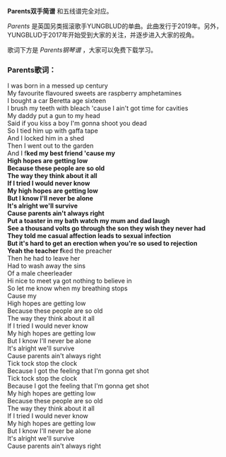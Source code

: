 

**Parents双手简谱** 和五线谱完全对应。

_Parents_
是英国另类摇滚歌手YUNGBLUD的单曲。此曲发行于2019年。另外，YUNGBLUD于2017年开始受到大家的关注，并逐步进入大家的视角。

歌词下方是 _Parents钢琴谱_ ，大家可以免费下载学习。

### Parents歌词：

I was born in a messed up century  
My favourite flavoured sweets are raspberry amphetamines  
I bought a car Beretta age sixteen  
I brush my teeth with bleach 'cause I ain't got time for cavities  
My daddy put a gun to my head  
Said if you kiss a boy I'm gonna shoot you dead  
So I tied him up with gaffa tape  
And I locked him in a shed  
Then I went out to the garden  
And I f**ked my best friend 'cause my  
High hopes are getting low  
Because these people are so old  
The way they think about it all  
If I tried I would never know  
My high hopes are getting low  
But I know I'll never be alone  
It's alright we'll survive  
Cause parents ain't always right  
Put a toaster in my bath watch my mum and dad laugh  
See a thousand volts go through the son they wish they never had  
They told me casual affection leads to sexual infection  
But it's hard to get an erection when you're so used to rejection  
Yeah the teacher f**ked the preacher  
Then he had to leave her  
Had to wash away the sins  
Of a male cheerleader  
Hi nice to meet ya got nothing to believe in  
So let me know when my breathing stops  
Cause my  
High hopes are getting low  
Because these people are so old  
The way they think about it all  
If I tried I would never know  
My high hopes are getting low  
But I know I'll never be alone  
It's alright we'll survive  
Cause parents ain't always right  
Tick tock stop the clock  
Because I got the feeling that I'm gonna get shot  
Tick tock stop the clock  
Because I got the feeling that I'm gonna get shot  
My high hopes are getting low  
Because these people are so old  
The way they think about it all  
If I tried I would never know  
My high hopes are getting low  
But I know I'll never be alone  
It's alright we'll survive  
Cause parents ain't always right

